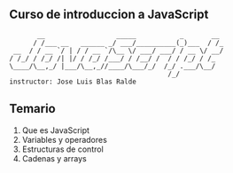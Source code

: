 ## Curso de introduccion a JavaScript

```
       __                  _____           _       __ 
      / /___ __   ______ _/ ___/__________(_)___  / /_
 __  / / __ `/ | / / __ `/\__ \/ ___/ ___/ / __ \/ __/
/ /_/ / /_/ /| |/ / /_/ /___/ / /__/ /  / / /_/ / /_  
\____/\__,_/ |___/\__,_//____/\___/_/  /_/ .___/\__/  
                                        /_/           
instructor: Jose Luis Blas Ralde
```
## Temario
1. Que es JavaScript
1. Variables y operadores
1. Estructuras de control
1. Cadenas y arrays
